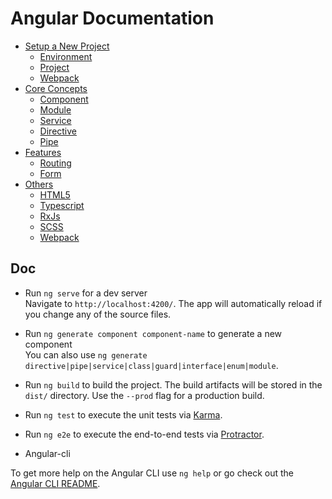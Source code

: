 # Angular Documentation

* [Setup a New Project](doc/Setup.md)  
  * [Environment](doc/Setup.md#setup-environment) 
  * [Project](doc/Setup.md#initialize-project) 
  * [Webpack](doc/Setup.md#setup-webpack)
* [Core Concepts](doc/CoreConcepts.md)
  * [Component](doc/Components/Overview.md)
  * [Module](doc/Module.md)
  * [Service](doc/Service.md)
  * [Directive](doc/Directive.md)
  * [Pipe](doc/Pipe.md)
* [Features]()
  * [Routing](doc/Routing.md)
  * [Form](doc/Form.md)
* [Others](#)
  * [HTML5](doc/Others/HTML5.md)
  * [Typescript](doc/Others/Typescript.md)
  * [RxJs](doc/Others/RxJs.md)
  * [SCSS](doc/Others/Scss.md)
  * [Webpack](doc/Others/Webpack.md) 


## Doc

* Run `ng serve` for a dev server  
  Navigate to `http://localhost:4200/`. The app will automatically reload if you change any of the source files.

* Run `ng generate component component-name` to generate a new component  
  You can also use `ng generate directive|pipe|service|class|guard|interface|enum|module`.

* Run `ng build` to build the project. 
  The build artifacts will be stored in the `dist/` directory. Use the `--prod` flag for a production build.

* Run `ng test` to execute the unit tests via [Karma](https://karma-runner.github.io).

* Run `ng e2e` to execute the end-to-end tests via [Protractor](http://www.protractortest.org/).

* Angular-cli

To get more help on the Angular CLI use `ng help` or go check out the [Angular CLI README](https://github.com/angular/angular-cli/blob/master/README.md).
